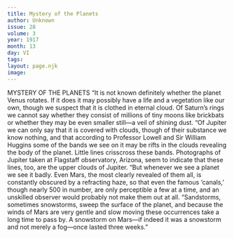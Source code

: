 ```yaml
---
title: Mystery of the Planets
author: Unknown
issue: 28
volume: 3
year: 1917
month: 13
day: VI
tags:
layout: page.njk
image:
---
```

MYSTERY OF THE PLANETS    “It is not known definitely whether the planet Venus rotates. If it does it may possibly have a life and a vegetation like our own, though we suspect that it is clothed in eternal cloud. Of Saturn’s rings we cannot say whether they consist of millions of tiny moons like brickbats or whether they may be even smaller still—a veil of shining dust.       “Of Jupiter we can only say that it is covered with clouds, though of their substance we know nothing, and that according to Professor Lowell and Sir William Huggins some of the bands we see on it may be rifts in the clouds revealing the body of the planet. Little lines crisscross these bands. Photographs of Jupiter taken at Flagstaff observatory, Arizona, seem to indicate that these lines, too, are the upper clouds of Jupiter.       “But whenever we see a planet we see it badly. Even Mars, the most clearly revealed of them all, is constantly obscured by a refracting haze, so that even the famous ‘canals,’ though nearly 500 in number, are only perceptible a few at a time, and an unskilled observer would probably not make them out at all.       “Sandstorms, sometimes snowstorms, sweep the surface of the planet, and because the winds of Mars are very gentle and slow moving these occurrences take a long time to pass by. A snowstorm on Mars—if indeed it was a snowstorm and not merely a fog—once lasted three weeks.”

